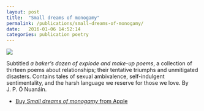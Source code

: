 ```yaml
---
layout: post
title:  "Small dreams of monogamy"
permalink: /publications/small-dreams-of-monogamy/
date:   2016-01-06 14:52:14
categories: publication poetry
---
```

<img src="{{ site.baseurl }}/assets/small-dreams-of-monogamy.jpeg">

Subtitled <em>a baker’s dozen of explode and make-up poems</em>, a collection of thirteen poems about relationships; their tentative triumphs and unmitigated disasters. Contains tales of sexual ambivalence, self-indulgent sentimentality, and the harsh language we reserve for those we love. By J.&#160;P.&#160;Ó&#160;Nuanáin.

<ul>
<li><a href="https://geo.itunes.apple.com/gb/book/small-dreams-of-monogamy/id1088557108?mt=11&#38;at=1000laV8">Buy <cite>Small dreams of monogamy</cite> from Apple</a></li>
</ul>